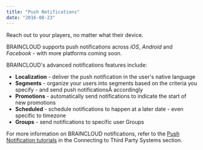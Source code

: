 ```yaml
---
title: "Push Notifications"
date: "2016-08-23"
---
```


Reach out to your players, no matter what their device.

BRAINCLOUD supports push notifications across _iOS_, _Android_ and _Facebook_ - with more platforms coming soon.

BRAINCLOUD's advanced notifications features include:

- **Localization** - deliver the push notification in the user's native language
- **Segments** - organize your users into segments based on the criteria you specify - and send push notificationsÂ accordingly
- **Promotions** - automatically send notifications to indicate the start of new promotions
- **Scheduled** - schedule notifications to happen at a later date - even specific to timezone
- **Groups** - send notifications to specific user Groups

For more information on BRAINCLOUD notifications, refer to the [Push Notification tutorials](/learn/portal-tutorials/) in the Connecting to Third Party Systems section.
